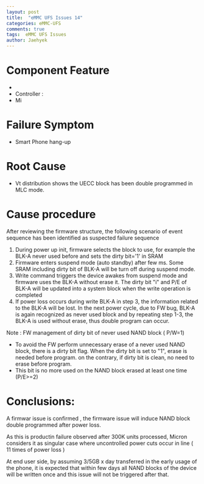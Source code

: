 ```yaml
---
layout: post
title:  "eMMC UFS Issues 14"
categories: eMMC-UFS
comments: true
tags:  eMMC UFS Issues
author: Jaehyek
---
```


# Component Feature
- 
- Controller : 
- Mi

# Failure Symptom
- Smart Phone hang-up

# Root Cause
- Vt distribution shows the UECC block has been double programmed in MLC mode.

# Cause procedure
After reviewing the firmware structure, the following scenario of event sequence has been identified as suspected failure sequence <br/>  
1. During power up init, firmware selects the block to use, for example the BLK-A never used before and sets the dirty bit='1' in SRAM
2. Firmware enters suspend mode (auto standby) after few ms. Some SRAM including dirty bit of BLK-A will be turn off during suspend mode.
3. Write command triggers the device awakes from suspend mode and firmware uses  the BLK-A without erase it. The dirty bit "i" and P/E of BLK-A will be updated into a system block when the write operation is completed
4. If power loss occurs during write BLK-A in step 3, the information related to the BLK-A will be lost. In the next power cycle, due to FW bug, BLK-A is again recognized as never used block and by repeating step 1-3, the BLK-A is used without erase, thus double program can occur.

Note : FW management of dirty bit of never used NAND block ( P/W=1) <br/> 
- To avoid the FW perform unnecessary erase of a never used NAND block, there is a dirty bit flag. When the dirty bit is set to "1", erase is needed before program. on the contrary, if dirty bit is clean, no need to erase before program.
- This bit is no more used on the NAND block erased at least one time (P/E>=2)


# Conclusions:
A firmwar issue is confirmed , the firmware issue will induce NAND block double programmed after power loss.

As this is productin failure observed after 300K units processed, Micron considers it as singular case where uncontrolled power cuts occur in line ( 11 times of power loss )

At end user side, by assuming 3/5GB x day transferred in the early usage of the phone, it is expected that within few days all NAND blocks of the device will be written once and this issue will not be triggered after that.
